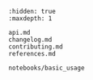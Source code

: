 ```{include} ../README.md

```

```{toctree}
:hidden: true
:maxdepth: 1

api.md
changelog.md
contributing.md
references.md

notebooks/basic_usage
```
